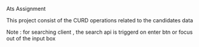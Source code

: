 Ats Assignment

This project consist of the CURD operations related to the candidates data 

Note : for searching client , the search api is triggerd on enter btn or focus out of the input box
